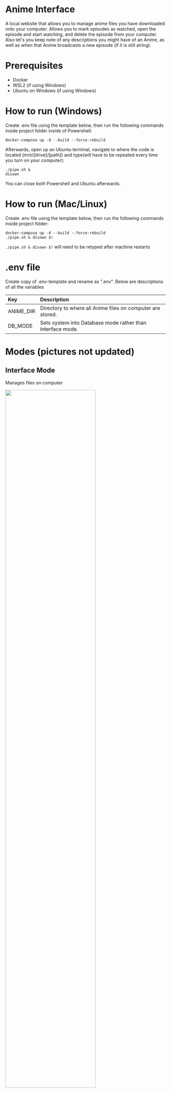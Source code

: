 # Anime Interface
A local website that allows you to manage anime files you have downloaded onto your computer. Allows you to mark episodes as watched, open the episode and start watching, and delete the episode from your computer. Also let's you keep note of any descriptions you might have of an Anime, as well as when that Anime broadcasts a new episode (if it is still airing).

# Prerequisites
- Docker
- WSL2 (if using Windows)
- Ubuntu on Windows (if using Windows)

# How to run (Windows)
Create .env file using the template below, then run the following commands inside project folder inside of Powershell:
```
docker-compose up -d --build --force-rebuild
```
Afterwards, open up an Ubuntu terminal, navigate to where the code is located (mnt/[drive]/[path]) and type(will have to be repeated every time you turn on your computer):
```
./pipe.sh &
disown
```
You can close both Powershell and Ubuntu afterwards.

# How to run (Mac/Linux)
Create .env file using the template below, then run the following commands inside project folder:
```
docker-compose up -d --build --force-rebuild
./pipe.sh & disown $!
```
`./pipe.sh & disown $!` will need to be retyped after machine restarts

# .env file
Create copy of .env-template and rename as ".env". Below are descriptions of all the variables

| Key | Description |
|:--- |:----------- |
| ANIME_DIR | Directory to where all Anime files on computer are stored.
| DB_MODE  | Sets system into Database mode rather than Interface mode.

# Modes (pictures not updated)
## Interface Mode
Manages files on computer

<img src="https://i.imgur.com/WyUzrkG.jpg" width=75% height=75%>
<img src="https://i.imgur.com/A5locmV.jpg" width=75% height=75%>
<img src="https://i.imgur.com/hVOxHuQ.jpg" width=50% height=50%>

## Database Mode
Only keeps track of anime information

<img src="https://i.imgur.com/4ZyIfk0.jpg" width=75% height=75%>
<img src="https://i.imgur.com/pwEejsG.jpg" width=50% height=50%>
<img src="https://i.imgur.com/YjVzCEB.jpg" width=50% height=50%>
